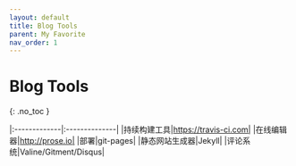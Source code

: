 ```yaml
---
layout: default
title: Blog Tools
parent: My Favorite
nav_order: 1
---
```


# Blog Tools
{: .no_toc }

|:-------------|:--------------|
|持续构建工具|https://travis-ci.com|
|在线编辑器|http://prose.io|
|部署|git-pages|
|静态网站生成器|Jekyll|
|评论系统|Valine/Gitment/Disqus|
